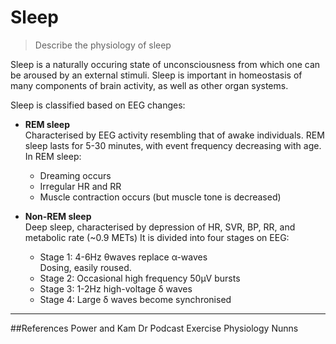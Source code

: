 # Sleep
> Describe the physiology of sleep

Sleep is a naturally occuring state of unconsciousness from which one can be aroused by an external stimuli. Sleep is important in homeostasis of many components of brain activity, as well as other organ systems.

Sleep is classified based on EEG changes:
* **REM sleep**  
Characterised by EEG activity resembling that of awake individuals. REM sleep lasts for 5-30 minutes, with event frequency decreasing with age. In REM sleep:
    * Dreaming occurs
    * Irregular HR and RR
    * Muscle contraction occurs (but muscle tone is decreased)
    
* **Non-REM sleep**  
Deep sleep, characterised by depression of HR, SVR, BP, RR, and metabolic rate (~0.9 METs) It is divided into four stages on EEG:
    * Stage 1: 4-6Hz θwaves replace α-waves  
    Dosing, easily roused.
    * Stage 2: Occasional high frequency 50μV bursts
    * Stage 3: 1-2Hz high-voltage δ waves
    * Stage 4: Large δ waves become synchronised




---
##References
Power and Kam
Dr Podcast Exercise Physiology
Nunns